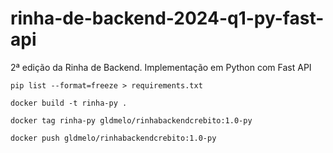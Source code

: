 # rinha-de-backend-2024-q1-py-fast-api
2ª edição da Rinha de Backend. Implementação em Python com Fast API


```
pip list --format=freeze > requirements.txt
```

```
docker build -t rinha-py .
```

```
docker tag rinha-py gldmelo/rinhabackendcrebito:1.0-py
```

```
docker push gldmelo/rinhabackendcrebito:1.0-py
```

